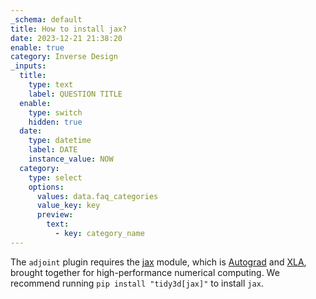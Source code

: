 ```yaml
---
_schema: default
title: How to install jax?
date: 2023-12-21 21:38:20
enable: true
category: Inverse Design
_inputs:
  title:
    type: text
    label: QUESTION TITLE
  enable:
    type: switch
    hidden: true
  date:
    type: datetime
    label: DATE
    instance_value: NOW
  category:
    type: select
    options:
      values: data.faq_categories
      value_key: key
      preview:
        text:
          - key: category_name
---
```

<div>The&nbsp;<code>adjoint</code>&nbsp;plugin requires the <a target="_blank" rel="noopener" href="https://jax.readthedocs.io/en/latest/index.html">jax</a> module, which is&nbsp;<a href="https://github.com/hips/autograd">Autograd</a>&nbsp;and&nbsp;<a href="https://www.tensorflow.org/xla">XLA</a>, brought together for high-performance numerical computing. We recommend running&nbsp;<code>pip install "tidy3d[jax]"</code>&nbsp;to install <code>jax</code>.</div>